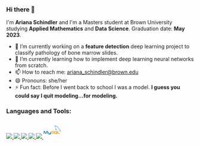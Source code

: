 ### Hi there 👋
I'm **Ariana Schindler** and I'm a Masters student at Brown University studying **Applied Mathematics** and **Data Science**. Graduation date: **May 2023**.

- 🔭 I’m currently working on a **feature detection** deep learning project to classify pathology of bone marrow slides.
- 🌱 I’m currently learning how to implement deep learning neural networks from scratch.
- 📫 How to reach me: ariana_schindler@brown.edu
- 😄 Pronouns: she/her
- ⚡ Fun fact: Before I went back to school I was a model. **I guess you could say I quit modeling...for modeling.**

### Languages and Tools:
<p align="left">
  <a href="https://www.python.org" target="_blank"> <img src="https://img.icons8.com/color/48/000000/python.png"/> </a>
  <a href="https://www.rstudio.com" target="_blank"> <img src="https://img.icons8.com/external-becris-flat-becris/48/000000/external-r-data-science-becris-flat-becris.png"/> </a>
  <a href="https://www.mathworks.com/products/matlab.html" target="_blank"> <img src="https://img.icons8.com/fluency/48/000000/matlab.png"/> </a>
  <a href="https://www.tableau.com/" target="_blank"> <img src="https://img.icons8.com/ios/48/000000/tableau-software.png"/> </a>
  <a href="https://www.atlassian.com/software/jira" target="_blank"> <img src="https://img.icons8.com/color/48/000000/jira.png"/>
  </a>
 <a href="https://www.mysql.com/" target="_blank" rel="noreferrer"> <img src="https://raw.githubusercontent.com/devicons/devicon/master/icons/mysql/mysql-original-wordmark.svg" alt="mysql" width="48" height="48"/> </a> </p>

